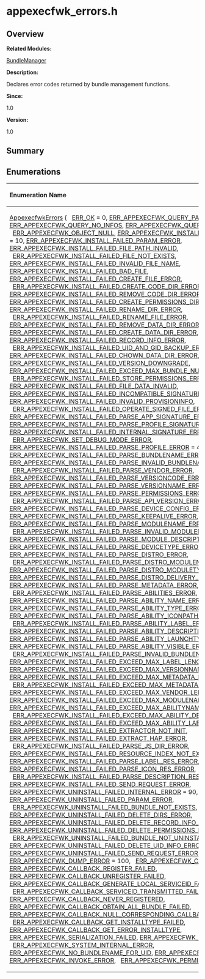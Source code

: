 # appexecfwk\_errors.h<a name="ZH-CN_TOPIC_0000001054879492"></a>

## **Overview**<a name="section805363482093524"></a>

**Related Modules:**

[BundleManager](BundleManager.md)

**Description:**

Declares error codes returned by bundle management functions. 

**Since:**

1.0

**Version:**

1.0

## **Summary**<a name="section443351987093524"></a>

## Enumerations<a name="enum-members"></a>

<a name="table1975449503093524"></a>
<table><thead align="left"><tr id="row712555646093524"><th class="cellrowborder" valign="top" width="50%" id="mcps1.1.3.1.1"><p id="p1009389947093524"><a name="p1009389947093524"></a><a name="p1009389947093524"></a>Enumeration Name</p>
</th>
<th class="cellrowborder" valign="top" width="50%" id="mcps1.1.3.1.2"><p id="p1441533798093524"><a name="p1441533798093524"></a><a name="p1441533798093524"></a>Description</p>
</th>
</tr>
</thead>
<tbody><tr id="row1882481602093524"><td class="cellrowborder" valign="top" width="50%" headers="mcps1.1.3.1.1 "><p id="p2003739235093524"><a name="p2003739235093524"></a><a name="p2003739235093524"></a><a href="BundleManager.md#gac318d4f4dc0125e2367ea8c539770ed1">AppexecfwkErrors</a> { &nbsp;&nbsp;<a href="BundleManager.md#ggac318d4f4dc0125e2367ea8c539770ed1aa26c163b80b1f6786ca81dadc14b00fb">ERR_OK</a> = 0, <a href="BundleManager.md#ggac318d4f4dc0125e2367ea8c539770ed1ac56903bcb53061d4ccd81f356e2e6dff">ERR_APPEXECFWK_QUERY_PARAMETER_ERROR</a>, <a href="BundleManager.md#ggac318d4f4dc0125e2367ea8c539770ed1a6609bd5ca64e005d23794eb0a9e65058">ERR_APPEXECFWK_QUERY_NO_INFOS</a>, <a href="BundleManager.md#ggac318d4f4dc0125e2367ea8c539770ed1a862f4edaae059afe7505f3a2355ace7a">ERR_APPEXECFWK_QUERY_INFOS_INIT_ERROR</a>, &nbsp;&nbsp;<a href="BundleManager.md#ggac318d4f4dc0125e2367ea8c539770ed1a5d6b76480d9c381a4ea582e42ae13723">ERR_APPEXECFWK_OBJECT_NULL</a>, <a href="BundleManager.md#ggac318d4f4dc0125e2367ea8c539770ed1ab6bf660df1f71efbbc1dc171026e8b19">ERR_APPEXECFWK_INSTALL_FAILED_INTERNAL_ERROR</a> = 10, <a href="BundleManager.md#ggac318d4f4dc0125e2367ea8c539770ed1a0d0ff29443bea7409cb49aa65276a734">ERR_APPEXECFWK_INSTALL_FAILED_PARAM_ERROR</a>, <a href="BundleManager.md#ggac318d4f4dc0125e2367ea8c539770ed1ab5e45300939da4427f50b6a765701e34">ERR_APPEXECFWK_INSTALL_FAILED_FILE_PATH_INVALID</a>, &nbsp;&nbsp;<a href="BundleManager.md#ggac318d4f4dc0125e2367ea8c539770ed1a6242775e55f8eb650cc92fd8a3388e32">ERR_APPEXECFWK_INSTALL_FAILED_FILE_NOT_EXISTS</a>, <a href="BundleManager.md#ggac318d4f4dc0125e2367ea8c539770ed1a3f98ba8a2755dbb204d87abc64744d62">ERR_APPEXECFWK_INSTALL_FAILED_INVALID_FILE_NAME</a>, <a href="BundleManager.md#ggac318d4f4dc0125e2367ea8c539770ed1a74a6ca143ea4633376530ee2e9ce6eb1">ERR_APPEXECFWK_INSTALL_FAILED_BAD_FILE</a>, <a href="BundleManager.md#ggac318d4f4dc0125e2367ea8c539770ed1a02521dcb943509971fe14bfb8468a98d">ERR_APPEXECFWK_INSTALL_FAILED_CREATE_FILE_ERROR</a>, &nbsp;&nbsp;<a href="BundleManager.md#ggac318d4f4dc0125e2367ea8c539770ed1a7786ae72ec65692f14a5f2049dc5a2a7">ERR_APPEXECFWK_INSTALL_FAILED_CREATE_CODE_DIR_ERROR</a>, <a href="BundleManager.md#ggac318d4f4dc0125e2367ea8c539770ed1a2f5e672b7bf5e4149cdae0770ad200dc">ERR_APPEXECFWK_INSTALL_FAILED_REMOVE_CODE_DIR_ERROR</a>, <a href="BundleManager.md#ggac318d4f4dc0125e2367ea8c539770ed1a72f16cafaafe6ff6e7069a2ef28507a7">ERR_APPEXECFWK_INSTALL_FAILED_CREATE_PERMISSIONS_DIR_ERROR</a>, <a href="BundleManager.md#ggac318d4f4dc0125e2367ea8c539770ed1ab0d26918c1d8d1481601567cf87f2621">ERR_APPEXECFWK_INSTALL_FAILED_RENAME_DIR_ERROR</a>, &nbsp;&nbsp;<a href="BundleManager.md#ggac318d4f4dc0125e2367ea8c539770ed1aaafdb262ffe01eed1722350d270cf09d">ERR_APPEXECFWK_INSTALL_FAILED_RENAME_FILE_ERROR</a>, <a href="BundleManager.md#ggac318d4f4dc0125e2367ea8c539770ed1abe5bafc9885f41ff2d7fa348be381d66">ERR_APPEXECFWK_INSTALL_FAILED_REMOVE_DATA_DIR_ERROR</a>, <a href="BundleManager.md#ggac318d4f4dc0125e2367ea8c539770ed1a9e457f181dce9e221dfa01c257d7fe12">ERR_APPEXECFWK_INSTALL_FAILED_CREATE_DATA_DIR_ERROR</a>, <a href="BundleManager.md#ggac318d4f4dc0125e2367ea8c539770ed1ac62be957615c89ae23b780d8d288419e">ERR_APPEXECFWK_INSTALL_FAILED_RECORD_INFO_ERROR</a>, &nbsp;&nbsp;<a href="BundleManager.md#ggac318d4f4dc0125e2367ea8c539770ed1a438581dc1abee81ed846d9dafee34e83">ERR_APPEXECFWK_INSTALL_FAILED_UID_AND_GID_BACKUP_ERROR</a>, <a href="BundleManager.md#ggac318d4f4dc0125e2367ea8c539770ed1ad8e03ac63b84d45685f3b655717d3c92">ERR_APPEXECFWK_INSTALL_FAILED_CHOWN_DATA_DIR_ERROR</a>, <a href="BundleManager.md#ggac318d4f4dc0125e2367ea8c539770ed1a0d874b79e811844325c76f65630db989">ERR_APPEXECFWK_INSTALL_FAILED_VERSION_DOWNGRADE</a>, <a href="BundleManager.md#ggac318d4f4dc0125e2367ea8c539770ed1a6ef4ca2fed2c05c5ec553f4e12844bac">ERR_APPEXECFWK_INSTALL_FAILED_EXCEED_MAX_BUNDLE_NUMBER</a>, &nbsp;&nbsp;<a href="BundleManager.md#ggac318d4f4dc0125e2367ea8c539770ed1a8599367df053820365395e64ae536e81">ERR_APPEXECFWK_INSTALL_FAILED_STORE_PERMISSIONS_ERROR</a>, <a href="BundleManager.md#ggac318d4f4dc0125e2367ea8c539770ed1adb1e3b901e0a5b88460f661a533b08f8">ERR_APPEXECFWK_INSTALL_FAILED_FILE_DATA_INVALID</a>, <a href="BundleManager.md#ggac318d4f4dc0125e2367ea8c539770ed1a2b9a032c6b9c843e1101cf753b2fa6fa">ERR_APPEXECFWK_INSTALL_FAILED_INCOMPATIBLE_SIGNATURE</a>, <a href="BundleManager.md#ggac318d4f4dc0125e2367ea8c539770ed1ab1dc9dd09156cc2b06643624d8465ea9">ERR_APPEXECFWK_INSTALL_FAILED_INVALID_PROVISIONINFO</a>, &nbsp;&nbsp;<a href="BundleManager.md#ggac318d4f4dc0125e2367ea8c539770ed1a06b51bb80923d2d9271f902f75842063">ERR_APPEXECFWK_INSTALL_FAILED_OPERATE_SIGNED_FILE_ERROR</a>, <a href="BundleManager.md#ggac318d4f4dc0125e2367ea8c539770ed1a34439d18e6612f31ba634766c3da6457">ERR_APPEXECFWK_INSTALL_FAILED_PARSE_APP_SIGNATURE_ERROR</a>, <a href="BundleManager.md#ggac318d4f4dc0125e2367ea8c539770ed1a553374f3e17c7a39f6fbf9ecd932b618">ERR_APPEXECFWK_INSTALL_FAILED_PARSE_PROFILE_SIGNATURE_ERROR</a>, <a href="BundleManager.md#ggac318d4f4dc0125e2367ea8c539770ed1a2c992cbdee385fbc00fecd0e313b33fc">ERR_APPEXECFWK_INSTALL_FAILED_INTERNAL_SIGNATURE_ERROR</a>, &nbsp;&nbsp;<a href="BundleManager.md#ggac318d4f4dc0125e2367ea8c539770ed1a17e1305d5eeee7867a98c295c488e236">ERR_APPEXECFWK_SET_DEBUG_MODE_ERROR</a>, <a href="BundleManager.md#ggac318d4f4dc0125e2367ea8c539770ed1aef3bf9de62376b9d91070956c1a0b6a0">ERR_APPEXECFWK_INSTALL_FAILED_PARSE_PROFILE_ERROR</a> = 40, <a href="BundleManager.md#ggac318d4f4dc0125e2367ea8c539770ed1a014b98d9df51b98ff37f95aaba97c63f">ERR_APPEXECFWK_INSTALL_FAILED_PARSE_BUNDLENAME_ERROR</a>, <a href="BundleManager.md#ggac318d4f4dc0125e2367ea8c539770ed1a1ab7654bdb5ca8fcba99e6acb9ad4163">ERR_APPEXECFWK_INSTALL_FAILED_PARSE_INVALID_BUNDLENAME</a>, &nbsp;&nbsp;<a href="BundleManager.md#ggac318d4f4dc0125e2367ea8c539770ed1a7f159724dde9d3ec69a22fd97c7c4275">ERR_APPEXECFWK_INSTALL_FAILED_PARSE_VENDOR_ERROR</a>, <a href="BundleManager.md#ggac318d4f4dc0125e2367ea8c539770ed1ad569e1e0e50704d8d94394b39df13599">ERR_APPEXECFWK_INSTALL_FAILED_PARSE_VERSIONCODE_ERROR</a>, <a href="BundleManager.md#ggac318d4f4dc0125e2367ea8c539770ed1a26e4922b83c0a42f8576cb81cd0760e2">ERR_APPEXECFWK_INSTALL_FAILED_PARSE_VERSIONNAME_ERROR</a>, <a href="BundleManager.md#ggac318d4f4dc0125e2367ea8c539770ed1a022e0b7e7b978eda5e43db46efe9c916">ERR_APPEXECFWK_INSTALL_FAILED_PARSE_PERMISSIONS_ERROR</a>, &nbsp;&nbsp;<a href="BundleManager.md#ggac318d4f4dc0125e2367ea8c539770ed1ac449d6df4540c1794f1b76599435c4df">ERR_APPEXECFWK_INSTALL_FAILED_PARSE_API_VERSION_ERROR</a>, <a href="BundleManager.md#ggac318d4f4dc0125e2367ea8c539770ed1a05262a83fbc2d5817772db9a20d6c503">ERR_APPEXECFWK_INSTALL_FAILED_PARSE_DEVICE_CONFIG_ERROR</a>, <a href="BundleManager.md#ggac318d4f4dc0125e2367ea8c539770ed1abcb1a3e0509445e2bff7dad43c379971">ERR_APPEXECFWK_INSTALL_FAILED_PARSE_KEEPALIVE_ERROR</a>, <a href="BundleManager.md#ggac318d4f4dc0125e2367ea8c539770ed1a27d9af1e04f75bc389f35b3318ad1590">ERR_APPEXECFWK_INSTALL_FAILED_PARSE_MODULENAME_ERROR</a>, &nbsp;&nbsp;<a href="BundleManager.md#ggac318d4f4dc0125e2367ea8c539770ed1a38afd7346c84b9d618aa1a477316c3ca">ERR_APPEXECFWK_INSTALL_FAILED_PARSE_INVALID_MODULENAME</a>, <a href="BundleManager.md#ggac318d4f4dc0125e2367ea8c539770ed1af244274d1cf39090d9818aac15882e4c">ERR_APPEXECFWK_INSTALL_FAILED_PARSE_MODULE_DESCRIPTION_ERROR</a>, <a href="BundleManager.md#ggac318d4f4dc0125e2367ea8c539770ed1ac36ac4af8d61e10431c39fe545f8f623">ERR_APPEXECFWK_INSTALL_FAILED_PARSE_DEVICETYPE_ERROR</a>, <a href="BundleManager.md#ggac318d4f4dc0125e2367ea8c539770ed1a04f7cee0fe708631364d56e53fc7a2d8">ERR_APPEXECFWK_INSTALL_FAILED_PARSE_DISTRO_ERROR</a>, &nbsp;&nbsp;<a href="BundleManager.md#ggac318d4f4dc0125e2367ea8c539770ed1aba3187880d4a57348ac2cd3943546dd1">ERR_APPEXECFWK_INSTALL_FAILED_PARSE_DISTRO_MODULENAME_ERROR</a>, <a href="BundleManager.md#ggac318d4f4dc0125e2367ea8c539770ed1a1c88e191b397644827022b0a238007da">ERR_APPEXECFWK_INSTALL_FAILED_PARSE_DISTRO_MODULETYPE_ERROR</a>, <a href="BundleManager.md#ggac318d4f4dc0125e2367ea8c539770ed1a9ec099feb69dc64a4f3bd48475723bba">ERR_APPEXECFWK_INSTALL_FAILED_PARSE_DISTRO_DELIVERY_ERROR</a>, <a href="BundleManager.md#ggac318d4f4dc0125e2367ea8c539770ed1a98508d3e35c99d09320ffd498469b984">ERR_APPEXECFWK_INSTALL_FAILED_PARSE_METADATA_ERROR</a>, &nbsp;&nbsp;<a href="BundleManager.md#ggac318d4f4dc0125e2367ea8c539770ed1a1649053e390e2b20ac96674aa7d7ca88">ERR_APPEXECFWK_INSTALL_FAILED_PARSE_ABILITIES_ERROR</a>, <a href="BundleManager.md#ggac318d4f4dc0125e2367ea8c539770ed1adbf64bab15b50b69286efa90f7f1dec1">ERR_APPEXECFWK_INSTALL_FAILED_PARSE_ABILITY_NAME_ERROR</a>, <a href="BundleManager.md#ggac318d4f4dc0125e2367ea8c539770ed1aeefcd3f1a247768fc5fb2f59c0f1b966">ERR_APPEXECFWK_INSTALL_FAILED_PARSE_ABILITY_TYPE_ERROR</a>, <a href="BundleManager.md#ggac318d4f4dc0125e2367ea8c539770ed1a8a282ca74395e3007dd75c90d671fe23">ERR_APPEXECFWK_INSTALL_FAILED_PARSE_ABILITY_ICONPATH_ERROR</a>, &nbsp;&nbsp;<a href="BundleManager.md#ggac318d4f4dc0125e2367ea8c539770ed1a3c6dcb2ca14788595975cea51bf1cfed">ERR_APPEXECFWK_INSTALL_FAILED_PARSE_ABILITY_LABEL_ERROR</a>, <a href="BundleManager.md#ggac318d4f4dc0125e2367ea8c539770ed1a164231485c5ea694f9a0b4d8307d5901">ERR_APPEXECFWK_INSTALL_FAILED_PARSE_ABILITY_DESCRIPTION_ERROR</a>, <a href="BundleManager.md#ggac318d4f4dc0125e2367ea8c539770ed1a6a592b570f8c29dc1c4161faedcf2acd">ERR_APPEXECFWK_INSTALL_FAILED_PARSE_ABILITY_LAUNCHTYPE_ERROR</a>, <a href="BundleManager.md#ggac318d4f4dc0125e2367ea8c539770ed1a7d51c40e62b04e8bc2991db294fd10f3">ERR_APPEXECFWK_INSTALL_FAILED_PARSE_ABILITY_VISIBLE_ERROR</a>, &nbsp;&nbsp;<a href="BundleManager.md#ggac318d4f4dc0125e2367ea8c539770ed1aa83132144c11442291f4a971e51dcbb1">ERR_APPEXECFWK_INSTALL_FAILED_PARSE_INVALID_BUNDLENAME_LENGTH</a>, <a href="BundleManager.md#ggac318d4f4dc0125e2367ea8c539770ed1a1e7f0159d459e0f416c05bcd106d8782">ERR_APPEXECFWK_INSTALL_FAILED_EXCEED_MAX_LABEL_LENGTH_ERROR</a>, <a href="BundleManager.md#ggac318d4f4dc0125e2367ea8c539770ed1af6fb04f5b2b34761822d84670f19e7ce">ERR_APPEXECFWK_INSTALL_FAILED_EXCEED_MAX_VERSIONNAME_LENGTH_ERROR</a>, <a href="BundleManager.md#ggac318d4f4dc0125e2367ea8c539770ed1a4d20732be30f3bc677ed0fff3b79aa93">ERR_APPEXECFWK_INSTALL_FAILED_EXCEED_MAX_METADATA_NAME_LENGTH_ERROR</a>, &nbsp;&nbsp;<a href="BundleManager.md#ggac318d4f4dc0125e2367ea8c539770ed1a4ddea99589bb62ae0297742763a12c1a">ERR_APPEXECFWK_INSTALL_FAILED_EXCEED_MAX_METADATA_VALUE_LENGTH_ERROR</a>, <a href="BundleManager.md#ggac318d4f4dc0125e2367ea8c539770ed1aabd55ad27e4671083b36aa1a9bce53b2">ERR_APPEXECFWK_INSTALL_FAILED_EXCEED_MAX_VENDOR_LENGTH_ERROR</a>, <a href="BundleManager.md#ggac318d4f4dc0125e2367ea8c539770ed1a85ed32b668e813a868dff8f11d1a0259">ERR_APPEXECFWK_INSTALL_FAILED_EXCEED_MAX_MODULENAME_LENGTH_ERROR</a>, <a href="BundleManager.md#ggac318d4f4dc0125e2367ea8c539770ed1a2fd9e57b401b4c4ecb7f737d9cfb7f1a">ERR_APPEXECFWK_INSTALL_FAILED_EXCEED_MAX_ABILITYNAME_LENGTH_ERROR</a>, &nbsp;&nbsp;<a href="BundleManager.md#ggac318d4f4dc0125e2367ea8c539770ed1acb65a2d440e7aee4541ea265317582e0">ERR_APPEXECFWK_INSTALL_FAILED_EXCEED_MAX_ABILITY_DESCRIPTION_LENGTH_ERROR</a>, <a href="BundleManager.md#ggac318d4f4dc0125e2367ea8c539770ed1a7d764e29e35ead6dbbca9302c284ee00">ERR_APPEXECFWK_INSTALL_FAILED_EXCEED_MAX_ABILITY_LABEL_LENGTH_ERROR</a>, <a href="BundleManager.md#ggac318d4f4dc0125e2367ea8c539770ed1aebc061682db1151f24248f0ca34eca98">ERR_APPEXECFWK_INSTALL_FAILED_EXTRACTOR_NOT_INIT</a>, <a href="BundleManager.md#ggac318d4f4dc0125e2367ea8c539770ed1a797b7558d35fdb43a923aaac8c464187">ERR_APPEXECFWK_INSTALL_FAILED_EXTRACT_HAP_ERROR</a>, &nbsp;&nbsp;<a href="BundleManager.md#ggac318d4f4dc0125e2367ea8c539770ed1aeacdda0db2432c52b0795208bf69408e">ERR_APPEXECFWK_INSTALL_FAILED_PARSE_JS_DIR_ERROR</a>, <a href="BundleManager.md#ggac318d4f4dc0125e2367ea8c539770ed1a3a521918e6b836de9b70325a0a643362">ERR_APPEXECFWK_INSTALL_FAILED_RESOURCE_INDEX_NOT_EXISTS</a>, <a href="BundleManager.md#ggac318d4f4dc0125e2367ea8c539770ed1acc1f483da695764aa8f3f22d697c8969">ERR_APPEXECFWK_INSTALL_FAILED_PARSE_LABEL_RES_ERROR</a>, <a href="BundleManager.md#ggac318d4f4dc0125e2367ea8c539770ed1a572a4b52c204c83b1742eb1fc8364a1a">ERR_APPEXECFWK_INSTALL_FAILED_PARSE_ICON_RES_ERROR</a>, &nbsp;&nbsp;<a href="BundleManager.md#ggac318d4f4dc0125e2367ea8c539770ed1a128bf2cca7073ed0a6299c7d8529e33d">ERR_APPEXECFWK_INSTALL_FAILED_PARSE_DESCRIPTION_RES_ERROR</a>, <a href="BundleManager.md#ggac318d4f4dc0125e2367ea8c539770ed1ac31bcc78028487c5be87399325332380">ERR_APPEXECFWK_INSTALL_FAILED_SEND_REQUEST_ERROR</a>, <a href="BundleManager.md#ggac318d4f4dc0125e2367ea8c539770ed1a26ff3a2760ff20c60aba2ab125ecdd17">ERR_APPEXECFWK_UNINSTALL_FAILED_INTERNAL_ERROR</a> = 90, <a href="BundleManager.md#ggac318d4f4dc0125e2367ea8c539770ed1ae0670ff00ddfc9f4642815d13e50e732">ERR_APPEXECFWK_UNINSTALL_FAILED_PARAM_ERROR</a>, &nbsp;&nbsp;<a href="BundleManager.md#ggac318d4f4dc0125e2367ea8c539770ed1a8d6b6bf5861d928ca86ddaeeb15c062a">ERR_APPEXECFWK_UNINSTALL_FAILED_BUNDLE_NOT_EXISTS</a>, <a href="BundleManager.md#ggac318d4f4dc0125e2367ea8c539770ed1a4949cab6b3e4f97fd44151eba0d488bb">ERR_APPEXECFWK_UNINSTALL_FAILED_DELETE_DIRS_ERROR</a>, <a href="BundleManager.md#ggac318d4f4dc0125e2367ea8c539770ed1a9e5f0727ceed161044cf4bfdacec12e2">ERR_APPEXECFWK_UNINSTALL_FAILED_DELETE_RECORD_INFO_ERROR</a>, <a href="BundleManager.md#ggac318d4f4dc0125e2367ea8c539770ed1a0050a0cd61152432d89221b3ed178724">ERR_APPEXECFWK_UNINSTALL_FAILED_DELETE_PERMISSIONS_ERROR</a>, &nbsp;&nbsp;<a href="BundleManager.md#ggac318d4f4dc0125e2367ea8c539770ed1a58c70df1bf55bc3c2b61e2c0f0571a2f">ERR_APPEXECFWK_UNINSTALL_FAILED_BUNDLE_NOT_UNINSTALLABLE</a>, <a href="BundleManager.md#ggac318d4f4dc0125e2367ea8c539770ed1a11b7780ad61c6085f475c5415de34191">ERR_APPEXECFWK_UNINSTALL_FAILED_DELETE_UID_INFO_ERROR</a>, <a href="BundleManager.md#ggac318d4f4dc0125e2367ea8c539770ed1a1e2b896e9cc48287bed17cd2835f44cb">ERR_APPEXECFWK_UNINSTALL_FAILED_SEND_REQUEST_ERROR</a>, <a href="BundleManager.md#ggac318d4f4dc0125e2367ea8c539770ed1a3fbc51865d3bf19ead1c7e42c6058a42">ERR_APPEXECFWK_DUMP_ERROR</a> = 100, &nbsp;&nbsp;<a href="BundleManager.md#ggac318d4f4dc0125e2367ea8c539770ed1a35c07d2afc0f8b17822a9f64b19a8993">ERR_APPEXECFWK_COMMAND_ERROR</a>, <a href="BundleManager.md#ggac318d4f4dc0125e2367ea8c539770ed1a4d22c64508c3f6c3a9c3e8972e54696c">ERR_APPEXECFWK_CALLBACK_REGISTER_FAILED</a>, <a href="BundleManager.md#ggac318d4f4dc0125e2367ea8c539770ed1ae0dd6d1b6cc227e1a67c910182dee9f9">ERR_APPEXECFWK_CALLBACK_UNREGISTER_FAILED</a>, <a href="BundleManager.md#ggac318d4f4dc0125e2367ea8c539770ed1a3fc6a7d606bdfc9a569c732f7fc0dc85">ERR_APPEXECFWK_CALLBACK_GENERATE_LOCAL_SERVICEID_FAILED</a>, &nbsp;&nbsp;<a href="BundleManager.md#ggac318d4f4dc0125e2367ea8c539770ed1a030663d47f1763759349ab34509a2c1c">ERR_APPEXECFWK_CALLBACK_SERVICEID_TRANSMITTED_FAILED</a>, <a href="BundleManager.md#ggac318d4f4dc0125e2367ea8c539770ed1aeb276d0adcc605cee18e3e06f641626e">ERR_APPEXECFWK_CALLBACK_NEVER_REGISTERED</a>, <a href="BundleManager.md#ggac318d4f4dc0125e2367ea8c539770ed1ab853bfd0b4558a663bd683ab6a365c8b">ERR_APPEXECFWK_CALLBACK_OBTAIN_ALL_BUNDLE_FAILED</a>, <a href="BundleManager.md#ggac318d4f4dc0125e2367ea8c539770ed1a8e8a7a1f2d610d5f078dc79959776930">ERR_APPEXECFWK_CALLBACK_NULL_CORRESPONDING_CALLBACK</a>, &nbsp;&nbsp;<a href="BundleManager.md#ggac318d4f4dc0125e2367ea8c539770ed1acb14a1daa5fe17eb25798bbcd98bcd57">ERR_APPEXECFWK_CALLBACK_GET_INSTALLTYPE_FAILED</a>, <a href="BundleManager.md#ggac318d4f4dc0125e2367ea8c539770ed1a8898f52b989730709638b26bcb555f54">ERR_APPEXECFWK_CALLBACK_GET_ERROR_INSTALLTYPE</a>, <a href="BundleManager.md#ggac318d4f4dc0125e2367ea8c539770ed1ae31533f402b130eb4cc8fed07706c5b6">ERR_APPEXECFWK_SERIALIZATION_FAILED</a>, <a href="BundleManager.md#ggac318d4f4dc0125e2367ea8c539770ed1a66b8941c7c418eedc7df7f758cbacc42">ERR_APPEXECFWK_DESERIALIZATION_FAILED</a>, &nbsp;&nbsp;<a href="BundleManager.md#ggac318d4f4dc0125e2367ea8c539770ed1a19aa79fde7b3e4da78567e4fcbe306a7">ERR_APPEXECFWK_SYSTEM_INTERNAL_ERROR</a>, <a href="BundleManager.md#ggac318d4f4dc0125e2367ea8c539770ed1a0ad2ce2d577f995c2ba3ea946ce366e6">ERR_APPEXECFWK_NO_BUNDLENAME_FOR_UID</a>, <a href="BundleManager.md#ggac318d4f4dc0125e2367ea8c539770ed1a9161dd6c967af438a56b01cd916e01c2">ERR_APPEXECFWK_IPCIO_UNAVAILABLED</a>, <a href="BundleManager.md#ggac318d4f4dc0125e2367ea8c539770ed1a6cff9490f5817281ac9c2bcdafcf477f">ERR_APPEXECFWK_INVOKE_ERROR</a>, &nbsp;&nbsp;<a href="BundleManager.md#ggac318d4f4dc0125e2367ea8c539770ed1a2c357a03505c34ef9a843876af91739e">ERR_APPEXECFWK_PERMISSION_DENIED</a> }</p>
</td>
<td class="cellrowborder" valign="top" width="50%" headers="mcps1.1.3.1.2 "><p id="p65673881093524"><a name="p65673881093524"></a><a name="p65673881093524"></a>Enumerates error codes provided by the Bundle Manager <a href="Service.md">Service</a>. </p>
</td>
</tr>
</tbody>
</table>

